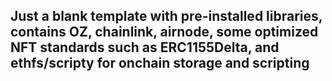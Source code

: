 ## Just a blank template with pre-installed libraries, contains OZ, chainlink, airnode, some optimized NFT standards such as ERC1155Delta, and ethfs/scripty for onchain storage and scripting

